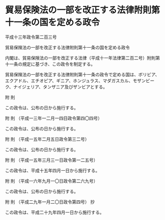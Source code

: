# 貿易保険法の一部を改正する法律附則第十一条の国を定める政令

平成十三年政令第二百三号

貿易保険法の一部を改正する法律附則第十一条の国を定める政令

内閣は、貿易保険法の一部を改正する法律（平成十一年法律第二百二号）附則第十一条の規定に基づき、この政令を制定する。

貿易保険法の一部を改正する法律附則第十一条の政令で定める国は、ボリビア、エクアドル、エチオピア、ギニア、ホンジュラス、マダガスカル、モザンビーク、ナイジェリア、タンザニア及びザンビアとする。

附 則

この政令は、公布の日から施行する。

附 則 （平成一三年一二月一四日政令第四〇四号）

この政令は、公布の日から施行する。

附 則 （平成一五年二月五日政令第三二号）

この政令は、公布の日から施行する。

附 則 （平成一五年三月三一日政令第一二五号）

この政令は、平成十五年四月一日から施行する。

附 則 （平成一六年九月一〇日政令第二六九号）

この政令は、公布の日から施行する。

附 則 （平成二九年一月二〇日政令第四号） 抄

この政令は、平成二十九年四月一日から施行する。
